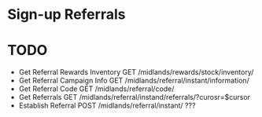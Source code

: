 # Sign-up Referrals

# TODO

- Get Referral Rewards Inventory GET /midlands/rewards/stock/inventory/
- Get Referral Campaign Info	GET /midlands/referral/instant/information/
- Get Referral Code				GET /midlands/referral/code/
- Get Referrals					GET /midlands/referral/instand/referrals/?curosr=$cursor
- Establish Referral			POST /midlands/referral/instant/	???
